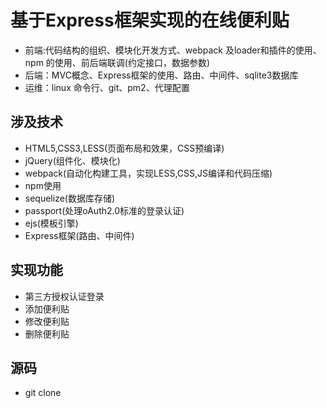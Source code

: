 # 基于Express框架实现的在线便利贴
- 前端:代码结构的组织、模块化开发方式、webpack 及loader和插件的使用、npm 的使用、前后端联调(约定接口，数据参数)
- 后端：MVC概念、Express框架的使用、路由、中间件、sqlite3数据库
- 运维：linux 命令行、git、pm2、代理配置
## 涉及技术
- HTML5,CSS3,LESS(页面布局和效果，CSS预编译)
- jQuery(组件化、模块化)
- webpack(自动化构建工具，实现LESS,CSS,JS编译和代码压缩)
- npm使用
- sequelize(数据库存储)
- passport(处理oAuth2.0标准的登录认证)
- ejs(模板引擎)
- Express框架(路由、中间件)
## 实现功能
- 第三方授权认证登录
- 添加便利贴
- 修改便利贴
- 删除便利贴
## 源码
- git clone 
